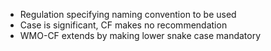 - Regulation specifying naming convention to be used
- Case is significant, CF makes no recommendation
- WMO-CF extends by making lower snake case mandatory
